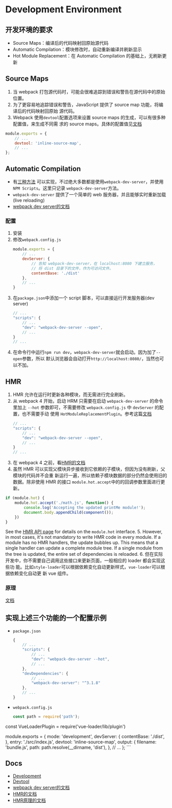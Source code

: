 # Development Environment

## 开发环境的要求
* Source Maps：编译后的代码映射回原始源代码
* Automatic Compilation：模块修改时，自动重新编译并刷新显示
* Hot Module Replacement：在 Automatic Compilation 的基础上，无刷新更新


## Source Maps
1. 当 webpack 打包源代码时，可能会很难追踪到错误和警告在源代码中的原始位置。
2. 为了更容易地追踪错误和警告，JavaScript 提供了 source map 功能，将编译后的代码映射回原始
源代码。
3. Webpack 使用`devtool`配置选项来设置 source maps 的生成，可以有很多种配置值，来生成不同需
求的 source maps。具体的配置值见[文档](https://webpack.js.org/configuration/devtool/)
```js
module.exports = {
    // ...
    devtool: 'inline-source-map',
    // ...
};
```


## Automatic Compilation
* 有[三种方法](https://webpack.js.org/guides/development/#choosing-a-development-tool)
可以实现，不过绝大多数都是使用`webpack-dev-server`，并使用`NPM Scripts`。这里只记录
`webpack-dev-server`方法。
* `webpack-dev-server` 提供了一个简单的 web 服务器，并且能够实时重新加载(live reloading)
* [webpack dev server的文档](https://github.com/webpack/docs/wiki/webpack-dev-server)

### 配置
1. 安装
2. 修改`webpack.config.js`
    ```js
    module.exports = {
        // ...
        devServer: {
            // 告知 webpack-dev-server，在 localhost:8080 下建立服务，
            // 将 dist 目录下的文件，作为可访问文件。
            contentBase: './dist'
        },
        // ...
    }
    ```
3. 在`package.json`中添加一个 script 脚本，可以直接运行开发服务器(dev server)
    ```js
    // ...
    "scripts": {
        // ...
        "dev": "webpack-dev-server --open",
        // ...
    }
    // ...
    ```
4. 在命令行中运行`npm run dev`，`webpack-dev-server`就会启动。因为加了`--open`参数，所以
默认浏览器会自动打开`http://localhost:8080/`，当然也可以不加。


## HMR
1. HMR 允许在运行时更新各种模块，而无需进行完全刷新。
2. 从 webpack 4 开始，启动 HRM 只需要在启动 `webpack-dev-server` 的命令里加上
`--hot` 参数即可，不需要修改 `webpack.config.js` 中 `devServer` 的配置，也不需要手动
使用 `HotModuleReplacementPlugin`。参考这篇[文档](https://github.com/webpack/docs/wiki/webpack-dev-server#hot-module-replacement)
    ```js
    // ...
    "scripts": {
        // ...
        "dev": "webpack-dev-server --open",
        // ...
    }
    // ...
    ```
3. 在 webpack 4 之前，看[HMR的文档](https://www.webpackjs.com/guides/hot-module-replacement/)
4. 虽然 HMR 可以实现父模块异步接收到它依赖的子模块，但因为没有刷新，父模块的代码并不会重
新运行一遍，所以依赖子模块数据的部分仍然会使用旧的数据。除非使用 HMR 的接口
`module.hot.accept`中的的回调参数里面进行更新。
```js
if (module.hot) {
    module.hot.accept('./math.js', function() {
        console.log('Accepting the updated printMe module!');
        document.body.appendChild(component());
    })
}
```
See the [HMR API page](https://webpack.js.org/api/hot-module-replacement/) for
details on the `module.hot` interface.
5. However, in most cases, it's not mandatory to write HMR code in every module.
If a module has no HMR handlers, the update bubbles up. This means that a single
 handler can update a complete module tree. If a single module from the tree is
updated, the entire set of dependencies is reloaded.
6. 但在实际开发中，你不需要自己调用这些接口来更新页面，一般相应的 loader 都会实现这些功
能。比如`style-loader`可以根据依赖变化自动更新样式，`vue-loader`可以根据依赖变化自动更
新 vue 组件。

### 原理
[文档](https://webpack.js.org/concepts/hot-module-replacement/)


## 实现上述三个功能的一个配置示例
* `package.json`
    ```js
    {
        // ...
        "scripts": {
            // ...
            "dev": "webpack-dev-server --hot",
            // ...
        },
        "devDependencies": {
            // ...
            "webpack-dev-server": "^3.1.8"
        },
        // ...
    }
    ```
* `webpack.config.js`
    ```js
    const path = require('path');
const VueLoaderPlugin = require('vue-loader/lib/plugin')

module.exports = {
    mode: 'development',
        devServer: {
            contentBase: './dist',
        },
        entry: './src/index.js',
        devtool: 'inline-source-map',
        output: {
            filename: 'bundle.js',
            path: path.resolve(__dirname, 'dist'),
        },
        // ...
    };
    ```


## Docs
* [Development](https://webpack.js.org/guides/development/)
* [Devtool](https://webpack.js.org/configuration/devtool/)
* [webpack dev server的文档](https://github.com/webpack/docs/wiki/webpack-dev-server)
* [HMR的文档](https://www.webpackjs.com/guides/hot-module-replacement/)
* [HMR原理的文档](https://webpack.js.org/concepts/hot-module-replacement/)
